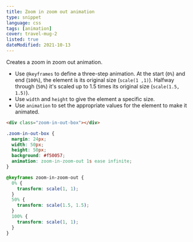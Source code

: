 ```yaml
---
title: Zoom in zoom out animation
type: snippet
language: css
tags: [animation]
cover: travel-mug-2
listed: true
dateModified: 2021-10-13
---
```


Creates a zoom in zoom out animation.

- Use `@keyframes` to define a three-step animation. At the start (`0%`) and end (`100%`), the element is its original size (`scale(1 ,1)`). Halfway through (`50%`) it's scaled up to 1.5 times its original size (`scale(1.5, 1.5)`).
- Use `width` and `height` to give the element a specific size.
- Use `animation` to set the appropriate values for the element to make it animated.

```html
<div class="zoom-in-out-box"></div>
```

```css
.zoom-in-out-box {
  margin: 24px;
  width: 50px;
  height: 50px;
  background: #f50057;
  animation: zoom-in-zoom-out 1s ease infinite;
}

@keyframes zoom-in-zoom-out {
  0% {
    transform: scale(1, 1);
  }
  50% {
    transform: scale(1.5, 1.5);
  }
  100% {
    transform: scale(1, 1);
  }
}
```
